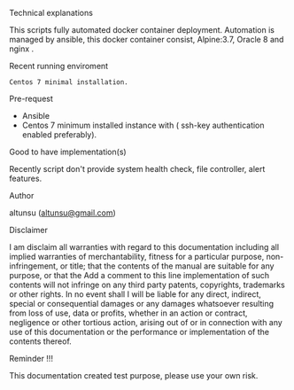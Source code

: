 Technical explanations

This scripts fully automated docker container deployment. Automation is managed by ansible,
this docker container consist, Alpine:3.7, Oracle 8 and nginx .

Recent running enviroment

    Centos 7 minimal installation.

Pre-request 
* Ansible 
* Centos 7 minimum installed instance with ( ssh-key authentication enabled preferably).

Good to have implementation(s)

Recently script don't provide system health check, file controller, alert features.

Author

altunsu (altunsu@gmail.com)

Disclaimer

I am disclaim all warranties with regard to this documentation including all implied warranties of merchantability, fitness for a particular purpose, non-infringement, or title; that the contents of the manual are suitable for any purpose, or that the Add a comment to this line implementation of such contents will not infringe on any third party patents, copyrights, trademarks or other rights. In no event shall I will be liable for any direct, indirect, special or consequential damages or any damages whatsoever resulting from loss of use, data or profits, whether in an action or contract, negligence or other tortious action, arising out of or in connection with any use of this documentation or the performance or implementation of the contents thereof.


Reminder !!!

This documentation created test purpose, please use your own risk.

